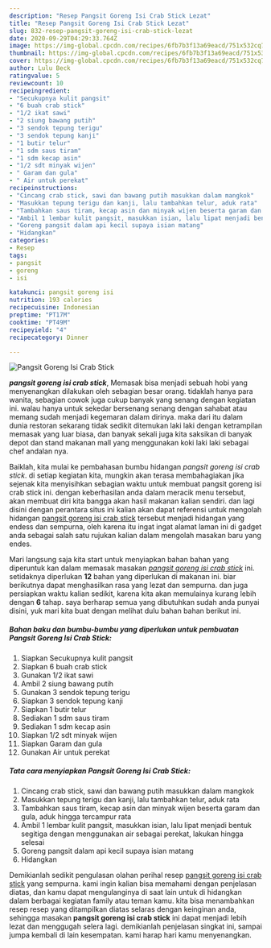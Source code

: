 ```yaml
---
description: "Resep Pangsit Goreng Isi Crab Stick Lezat"
title: "Resep Pangsit Goreng Isi Crab Stick Lezat"
slug: 832-resep-pangsit-goreng-isi-crab-stick-lezat
date: 2020-09-29T04:29:33.764Z
image: https://img-global.cpcdn.com/recipes/6fb7b3f13a69eacd/751x532cq70/pangsit-goreng-isi-crab-stick-foto-resep-utama.jpg
thumbnail: https://img-global.cpcdn.com/recipes/6fb7b3f13a69eacd/751x532cq70/pangsit-goreng-isi-crab-stick-foto-resep-utama.jpg
cover: https://img-global.cpcdn.com/recipes/6fb7b3f13a69eacd/751x532cq70/pangsit-goreng-isi-crab-stick-foto-resep-utama.jpg
author: Lulu Beck
ratingvalue: 5
reviewcount: 10
recipeingredient:
- "Secukupnya kulit pangsit"
- "6 buah crab stick"
- "1/2 ikat sawi"
- "2 siung bawang putih"
- "3 sendok tepung terigu"
- "3 sendok tepung kanji"
- "1 butir telur"
- "1 sdm saus tiram"
- "1 sdm kecap asin"
- "1/2 sdt minyak wijen"
- " Garam dan gula"
- " Air untuk perekat"
recipeinstructions:
- "Cincang crab stick, sawi dan bawang putih masukkan dalam mangkok"
- "Masukkan tepung terigu dan kanji, lalu tambahkan telur, aduk rata"
- "Tambahkan saus tiram, kecap asin dan minyak wijen beserta garam dan gula, aduk hingga tercampur rata"
- "Ambil 1 lembar kulit pangsit, masukkan isian, lalu lipat menjadi bentuk segitiga dengan menggunakan air sebagai perekat, lakukan hingga selesai"
- "Goreng pangsit dalam api kecil supaya isian matang"
- "Hidangkan"
categories:
- Resep
tags:
- pangsit
- goreng
- isi

katakunci: pangsit goreng isi 
nutrition: 193 calories
recipecuisine: Indonesian
preptime: "PT17M"
cooktime: "PT49M"
recipeyield: "4"
recipecategory: Dinner

---
```



![Pangsit Goreng Isi Crab Stick](https://img-global.cpcdn.com/recipes/6fb7b3f13a69eacd/751x532cq70/pangsit-goreng-isi-crab-stick-foto-resep-utama.jpg)

<b><i>pangsit goreng isi crab stick</i></b>, Memasak bisa menjadi sebuah hobi yang menyenangkan dilakukan oleh sebagian besar orang. tidaklah hanya para wanita, sebagian cowok juga cukup banyak yang senang dengan kegiatan ini. walau hanya untuk sekedar bersenang senang dengan sahabat atau memang sudah menjadi kegemaran dalam dirinya. maka dari itu dalam dunia restoran sekarang tidak sedikit ditemukan laki laki dengan ketrampilan memasak yang luar biasa, dan banyak sekali juga kita saksikan di banyak depot dan stand makanan mall yang menggunakan koki laki laki sebagai chef andalan nya.



Baiklah, kita mulai ke pembahasan bumbu hidangan <i>pangsit goreng isi crab stick</i>. di setiap kegiatan kita, mungkin akan terasa membahagiakan jika sejenak kita menyisihkan sebagian waktu untuk membuat pangsit goreng isi crab stick ini. dengan keberhasilan anda dalam meracik menu tersebut, akan membuat diri kita bangga akan hasil makanan kalian sendiri. dan lagi disini dengan perantara situs ini kalian akan dapat referensi untuk mengolah hidangan <u>pangsit goreng isi crab stick</u> tersebut menjadi hidangan yang endess dan sempurna, oleh karena itu ingat ingat alamat laman ini di gadget anda sebagai salah satu rujukan kalian dalam mengolah masakan baru yang endes.


Mari langsung saja kita start untuk menyiapkan bahan bahan yang diperuntuk kan dalam memasak masakan <u><i>pangsit goreng isi crab stick</i></u> ini. setidaknya diperlukan <b>12</b> bahan yang diperlukan di makanan ini. biar berikutnya dapat menghasilkan rasa yang lezat dan sempurna. dan juga persiapkan waktu kalian sedikit, karena kita akan memulainya kurang lebih dengan <b>6</b> tahap. saya berharap semua yang dibutuhkan sudah anda punyai disini, yuk mari kita buat dengan melihat dulu bahan bahan berikut ini.

<!--inarticleads1-->

##### Bahan baku dan bumbu-bumbu yang diperlukan untuk pembuatan Pangsit Goreng Isi Crab Stick:

1. Siapkan Secukupnya kulit pangsit
1. Siapkan 6 buah crab stick
1. Gunakan 1/2 ikat sawi
1. Ambil 2 siung bawang putih
1. Gunakan 3 sendok tepung terigu
1. Siapkan 3 sendok tepung kanji
1. Siapkan 1 butir telur
1. Sediakan 1 sdm saus tiram
1. Sediakan 1 sdm kecap asin
1. Siapkan 1/2 sdt minyak wijen
1. Siapkan  Garam dan gula
1. Gunakan  Air untuk perekat




<!--inarticleads2-->

##### Tata cara menyiapkan Pangsit Goreng Isi Crab Stick:

1. Cincang crab stick, sawi dan bawang putih masukkan dalam mangkok
1. Masukkan tepung terigu dan kanji, lalu tambahkan telur, aduk rata
1. Tambahkan saus tiram, kecap asin dan minyak wijen beserta garam dan gula, aduk hingga tercampur rata
1. Ambil 1 lembar kulit pangsit, masukkan isian, lalu lipat menjadi bentuk segitiga dengan menggunakan air sebagai perekat, lakukan hingga selesai
1. Goreng pangsit dalam api kecil supaya isian matang
1. Hidangkan




Demikianlah sedikit pengulasan olahan perihal resep <u>pangsit goreng isi crab stick</u> yang sempurna. kami ingin kalian bisa memahami dengan penjelasan diatas, dan kamu dapat mengulanginya di saat lain untuk di hidangkan dalam berbagai kegiatan family atau teman kamu. kita bisa menambahkan resep resep yang ditampilkan diatas selaras dengan keinginan anda, sehingga masakan <b>pangsit goreng isi crab stick</b> ini dapat menjadi lebih lezat dan menggugah selera lagi. demikianlah penjelasan singkat ini, sampai jumpa kembali di lain kesempatan. kami harap hari kamu menyenangkan.

